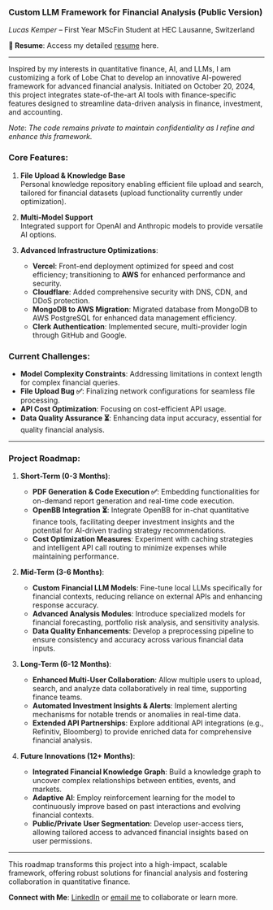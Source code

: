 ### **Custom LLM Framework for Financial Analysis (Public Version)**

*Lucas Kemper* – First Year MScFin Student at HEC Lausanne, Switzerland

**📄 Resume**: Access my detailed [resume](https://rebrand.ly/f6nwr7j) here.

---

Inspired by my interests in quantitative finance, AI, and LLMs, I am customizing a fork of Lobe Chat to develop an innovative AI-powered framework for advanced financial analysis. Initiated on October 20, 2024, this project integrates state-of-the-art AI tools with finance-specific features designed to streamline data-driven analysis in finance, investment, and accounting.

*Note*: *The code remains private to maintain confidentiality as I refine and enhance this framework.*

### **Core Features**:
1. **File Upload & Knowledge Base**  
   Personal knowledge repository enabling efficient file upload and search, tailored for financial datasets (upload functionality currently under optimization).
   
2. **Multi-Model Support**  
   Integrated support for OpenAI and Anthropic models to provide versatile AI options.

3. **Advanced Infrastructure Optimizations**:
   - **Vercel**: Front-end deployment optimized for speed and cost efficiency; transitioning to **AWS** for enhanced performance and security.
   - **Cloudflare**: Added comprehensive security with DNS, CDN, and DDoS protection.
   - **MongoDB to AWS Migration**: Migrated database from MongoDB to AWS PostgreSQL for enhanced data management efficiency.
   - **Clerk Authentication**: Implemented secure, multi-provider login through GitHub and Google.

### **Current Challenges**:
- **Model Complexity Constraints**: Addressing limitations in context length for complex financial queries.
- **File Upload Bug ✅**: Finalizing network configurations for seamless file processing.
- **API Cost Optimization**: Focusing on cost-efficient API usage.
- **Data Quality Assurance ⏳**: Enhancing data input accuracy, essential for quality financial analysis.

---

### **Project Roadmap**:

1. **Short-Term (0-3 Months)**:
   - **PDF Generation & Code Execution ✅**: Embedding functionalities for on-demand report generation and real-time code execution.
   - **OpenBB Integration ⏳**: Integrate OpenBB for in-chat quantitative finance tools, facilitating deeper investment insights and the potential for AI-driven trading strategy recommendations.
   - **Cost Optimization Measures**: Experiment with caching strategies and intelligent API call routing to minimize expenses while maintaining performance.

2. **Mid-Term (3-6 Months)**:
   - **Custom Financial LLM Models**: Fine-tune local LLMs specifically for financial contexts, reducing reliance on external APIs and enhancing response accuracy.
   - **Advanced Analysis Modules**: Introduce specialized models for financial forecasting, portfolio risk analysis, and sensitivity analysis.
   - **Data Quality Enhancements**: Develop a preprocessing pipeline to ensure consistency and accuracy across various financial data inputs.

3. **Long-Term (6-12 Months)**:
   - **Enhanced Multi-User Collaboration**: Allow multiple users to upload, search, and analyze data collaboratively in real time, supporting finance teams.
   - **Automated Investment Insights & Alerts**: Implement alerting mechanisms for notable trends or anomalies in real-time data.
   - **Extended API Partnerships**: Explore additional API integrations (e.g., Refinitiv, Bloomberg) to provide enriched data for comprehensive financial analysis.

4. **Future Innovations (12+ Months)**:
   - **Integrated Financial Knowledge Graph**: Build a knowledge graph to uncover complex relationships between entities, events, and markets.
   - **Adaptive AI**: Employ reinforcement learning for the model to continuously improve based on past interactions and evolving financial contexts.
   - **Public/Private User Segmentation**: Develop user-access tiers, allowing tailored access to advanced financial insights based on user permissions.

---

This roadmap transforms this project into a high-impact, scalable framework, offering robust solutions for financial analysis and fostering collaboration in quantitative finance.

**Connect with Me**: [LinkedIn](https://rebrand.ly/2ods4c7) or [email me](mailto:lucas.kemper@unil.ch) to collaborate or learn more.